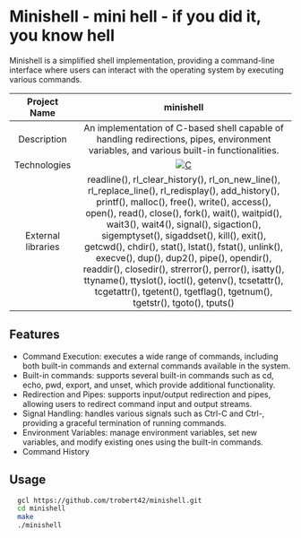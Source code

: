 # Minishell - mini hell - if you did it, you know hell

Minishell is a simplified shell implementation, providing a command-line interface where users can interact with the operating system by executing various commands.


|    Project Name    |                                                                       minishell                                                                      |
| :----------------: | :-------------------------------------------------------------------------------------------------------------------------------------------------: |
|    Description     |                                             An implementation of C-based shell capable of handling redirections, pipes, environment variables, and various built-in functionalities.                                             |
|    Technologies    | <a href="#"><img alt="C" src="https://custom-icon-badges.demolab.com/badge/C-03599C.svg?logo=c-in-hexagon&logoColor=white&style=for-the-badge"></a> |
| External libraries |     readline(), rl_clear_history(), rl_on_new_line(), rl_replace_line(), rl_redisplay(), add_history(), printf(), malloc(), free(), write(), access(), open(), read(), close(), fork(), wait(), waitpid(), wait3(), wait4(), signal(), sigaction(), sigemptyset(), sigaddset(), kill(), exit(), getcwd(), chdir(), stat(), lstat(), fstat(), unlink(), execve(), dup(), dup2(), pipe(), opendir(), readdir(), closedir(), strerror(), perror(), isatty(), ttyname(), ttyslot(), ioctl(), getenv(), tcsetattr(), tcgetattr(), tgetent(), tgetflag(), tgetnum(), tgetstr(), tgoto(), tputs()      |

## Features

- Command Execution: executes a wide range of commands, including both built-in commands and external commands available in the system.
- Built-in commands: supports several built-in commands such as cd, echo, pwd, export, and unset, which provide additional functionality.
- Redirection and Pipes: supports input/output redirection and pipes, allowing users to redirect command input and output streams.
- Signal Handling: handles various signals such as Ctrl-C and Ctrl-\, providing a graceful termination of running commands.
- Environment Variables: manage environment variables, set new variables, and modify existing ones using the built-in commands.
- Command History

## Usage

```bash
  gcl https://github.com/trobert42/minishell.git
  cd minishell
  make
  ./minishell
```
